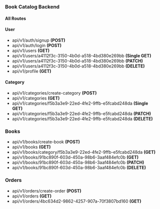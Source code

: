 ### Book Catalog Backend

#### All Routes

#### User

- api/v1/auth/signup **(POST)**
- api/v1/auth/login **(POST)**
- api/v1/users **(GET)**
- api/v1/users/a4112f3c-3150-4b0d-a518-4bd380e269bb **(Single GET)**
- api/v1/users/a4112f3c-3150-4b0d-a518-4bd380e269bb **(PATCH)**
- api/v1/users/a4112f3c-3150-4b0d-a518-4bd380e269bb **(DELETE)**
- api/v1/profile **(GET)**

#### Category

- api/v1/categories/create-category **(POST)**
- api/v1/categories **(GET)**
- api/v1/categories/f5b3a3e9-22ed-4fe2-9ffb-e5fcabd248da **(Single GET)**
- api/v1/categories/f5b3a3e9-22ed-4fe2-9ffb-e5fcabd248da **(PATCH)**
- api/v1/categories/f5b3a3e9-22ed-4fe2-9ffb-e5fcabd248da **(DELETE)**

### Books

- api/v1/books/create-book **(POST)**
- api/v1/books **(GET)**
- api/v1/books/category/f5b3a3e9-22ed-4fe2-9ffb-e5fcabd248da **(GET)**
- api/v1/books/91bc890f-603d-450a-98b6-3aaf484efc0b **(GET)**
- api/v1/books/91bc890f-603d-450a-98b6-3aaf484efc0b **(PATCH)**
- api/v1/books/91bc890f-603d-450a-98b6-3aaf484efc0b **(DELETE)**

### Orders

- api/v1/orders/create-order **(POST)**
- api/v1/orders **(GET)**
- api/v1/orders/4bc634d2-9862-4257-907a-70f3807bd160 **(GET)**
